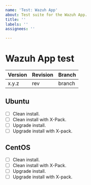 ```yaml
---
name: 'Test: Wazuh App'
about: Test suite for the Wazuh App.
title: ''
labels: ''
assignees: ''

---
```


# Wazuh App test

| Version | Revision | Branch |
| --- | --- | --- |
| x.y.z | rev | branch |

## Ubuntu

- [ ] Clean install.
- [ ] Clean install with X-Pack.
- [ ] Upgrade install.
- [ ] Upgrade install with X-pack.

## CentOS

- [ ] Clean install.
- [ ] Clean install with X-Pack.
- [ ] Upgrade install.
- [ ] Upgrade install with X-pack.
